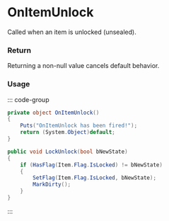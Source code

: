 # OnItemUnlock
<Badge type="info" text="Item"/><Badge type="danger" text="Carbon Compatible"/><Badge type="warning" text="Oxide Compatible"/>
Called when an item is unlocked (unsealed).

### Return
Returning a non-null value cancels default behavior.

### Usage
::: code-group
```csharp [Example]
private object OnItemUnlock()
{
	Puts("OnItemUnlock has been fired!");
	return (System.Object)default;
}
```
```csharp [Source — Assembly-CSharp @ Item]
public void LockUnlock(bool bNewState)
{
	if (HasFlag(Item.Flag.IsLocked) != bNewState)
	{
		SetFlag(Item.Flag.IsLocked, bNewState);
		MarkDirty();
	}
}

```
:::
